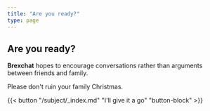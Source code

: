 ```yaml
---
title: "Are you ready?"
type: page
---
```


## Are you ready?

**Brexchat** hopes to encourage conversations rather than arguments between friends and family.

Please don't ruin your family Christmas.

{{< button "/subject/_index.md" "I'll give it a go" "button-block" >}}
